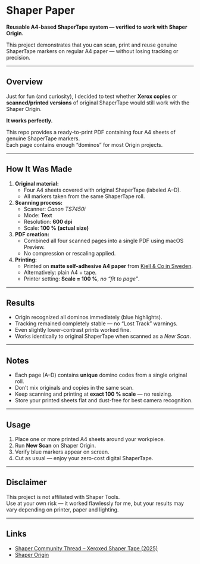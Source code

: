 # Shaper Paper

**Reusable A4-based ShaperTape system — verified to work with Shaper Origin.**

This project demonstrates that you can scan, print and reuse genuine ShaperTape markers on regular A4 paper — without losing tracking or precision.

---

## Overview

Just for fun (and curiosity), I decided to test whether **Xerox copies** or **scanned/printed versions** of original ShaperTape would still work with the Shaper Origin.

**It works perfectly.**

This repo provides a ready-to-print PDF containing four A4 sheets of genuine ShaperTape markers.  
Each page contains enough “dominos” for most Origin projects.

---

## How It Was Made

1. **Original material:**  
   - Four A4 sheets covered with original ShaperTape (labeled A–D).  
   - All markers taken from the same ShaperTape roll.
2. **Scanning process:**  
   - Scanner: *Canon TS7450i*  
   - Mode: **Text**  
   - Resolution: **600 dpi**  
   - Scale: **100 % (actual size)**  
3. **PDF creation:**  
   - Combined all four scanned pages into a single PDF using macOS Preview.  
   - No compression or rescaling applied.
4. **Printing:**  
   - Printed on **matte self-adhesive A4 paper** from [Kjell & Co in Sweden](https://www.kjell.com/se/produkter/kontor/markning/etiketter/herma-sjalvhaftande-skrivarpapper-a4-25-pack-temporar-p25133). 
   - Alternatively: plain A4 + tape.  
   - Printer setting: **Scale = 100 %**, *no “fit to page”*.

---

## Results

- Origin recognized all dominos immediately (blue highlights).  
- Tracking remained completely stable — no “Lost Track” warnings.  
- Even slightly lower-contrast prints worked fine.  
- Works identically to original ShaperTape when scanned as a *New Scan*.

---

## Notes

- Each page (A–D) contains **unique** domino codes from a single original roll.  
- Don’t mix originals and copies in the same scan.  
- Keep scanning and printing at **exact 100 % scale** — no resizing.  
- Store your printed sheets flat and dust-free for best camera recognition.

---

## Usage

1. Place one or more printed A4 sheets around your workpiece.  
2. Run **New Scan** on Shaper Origin.  
3. Verify blue markers appear on screen.  
4. Cut as usual — enjoy your zero-cost digital ShaperTape.

---

## Disclaimer

This project is not affiliated with Shaper Tools.  
Use at your own risk — it worked flawlessly for me, but your results may vary depending on printer, paper and lighting.

---

## Links

- [Shaper Community Thread – Xeroxed Shaper Tape (2025)](https://community.shapertools.com/t/xeroxed-shaper-tape-tested-and-working/15207)
- [Shaper Origin](https://www.shapertools.com)
